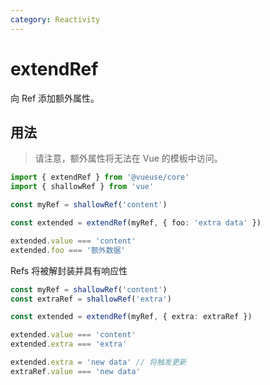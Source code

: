 ```yaml
---
category: Reactivity
---
```


# extendRef

向 Ref 添加额外属性。

## 用法

> 请注意，额外属性将无法在 Vue 的模板中访问。

```ts
import { extendRef } from '@vueuse/core'
import { shallowRef } from 'vue'

const myRef = shallowRef('content')

const extended = extendRef(myRef, { foo: 'extra data' })

extended.value === 'content'
extended.foo === '额外数据'
```

Refs 将被解封装并具有响应性

```ts
const myRef = shallowRef('content')
const extraRef = shallowRef('extra')

const extended = extendRef(myRef, { extra: extraRef })

extended.value === 'content'
extended.extra === 'extra'

extended.extra = 'new data' // 将触发更新
extraRef.value === 'new data'
```
